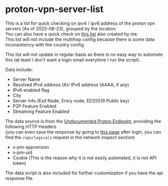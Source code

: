 # proton-vpn-server-list

This is a list for quick checking on ipv4 / ipv6 address of the proton vpn servers (As of 2025-08-23), grouped by the location.  
You can also have a quick check on [this list](https://list.proton.huzky.dev/) also created by me.  
This list will not include the multihop config because there is some data inconsistency with the country config.   

This list will not update in regular basis as there is no easy way to automate this (at least I don't want a login email everytime I run the script).  

Data include:
- Server Name
- Resolved IPv4 address (A)/ IPv6 address (AAAA, if any)
- IPv6 enabled flag
- City
- Server Info (Exit Node, Entry node, ED25519 Public key)
- P2P Feature Enabled
- Streaming Feature Enabled

The data source is from the [Undocumented Proton Endpoint](https://account.protonvpn.com/api/vpn/logicals), providing the following HTTP Headers   
(you can even save the response by going to [this page](https://account.protonvpn.com/downloads) after login, you can find the `/vpn/logicals` request in the network inspect section)
- x-pm-appversion
- x-pm-uid
- Cookie (This is the reason why it is not easily automated, it is not API token)

The data script is also included for further customization if you have the api response file.